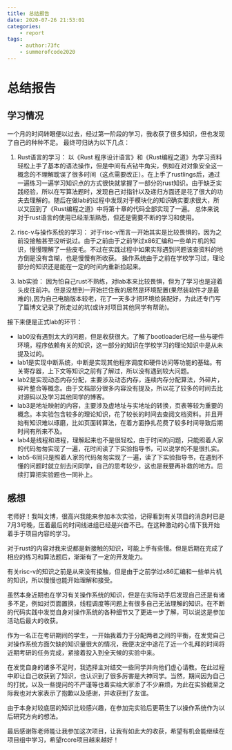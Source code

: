 ```yaml
---
title: 总结报告
date: 2020-07-26 21:53:01
categories:
    - report
tags:
    - author:73fc
    - summerofcode2020
---
```


<!-- more -->
# 总结报告

## 学习情况
一个月的时间转眼便以过去，经过第一阶段的学习，我收获了很多知识，但也发现了自己的种种不足。
最终可归纳为以下几点：

1. Rust语言的学习： 以《Rust 程序设计语言》和《Rust编程之道》为学习资料轻松上手了基本的语法操作，但是中间有点钻牛角尖，例如在对对象安全这一概念的不理解耽误了很多时间（这点需要改正）。在上手了rustlings后，通过一遍练习一遍学习知识点的方式很快就掌握了一部分的rust知识。由于缺乏实践经验，所以在写算法题时，发现自己对指针以及递归方面还是花了很大的功夫去理解的。随后在做lab的过程中发现对于模块化的知识确实要求很大，所以又回到了《Rust编程之道》中将第十章的代码全部实现了一遍。 总体来说对于rust语言的使用已经渐渐熟悉，但还是需要不断的学习和使用。

1. risc-v与操作系统的学习： 对于risc-v而言一开始其实是比较畏惧的，因为之前没接触甚至没听说过。由于之前由于之前学过x86汇编和一些单片机的知识，慢慢理解了一些皮毛。不过在实践过程中如果实际遇到问题该查资料的地方倒是没有含糊，也是慢慢有所收获。 操作系统由于之前在学校学习过，理论部分的知识还是能在一定的时间内重新捡起来。

1. lab实验： 因为怕自己rust不熟练，对lab本来比较畏惧，但为了学习也是迎着头皮往前冲。但是没想到一开始拦住我的居然是环境配置(果然装软件才是最难的),因为自己电脑版本较老，花了一天多才把环境给装配好，为此还专门写了篇博文记录了所走过的坑(或许对项目其他同学有帮助)。

接下来便是正式lab的环节：
* lab0没有遇到太大的问题，但是收获很大。了解了bootloader已经一些与硬件环境，程序依赖有关的知识，这一部分的知识在学校学习的理论知识中是从未提及过的。
* lab1是实现中断系统，中断是实现其他程序调度和硬件访问等功能的基础。有关寄存器，上下文等知识之前有了解过，所以没有遇到较大问题。
* lab2是实现动态内存分配，主要涉及动态内存，连续内存分配算法，外碎片，碎片整合等概念。由于文档部分很多内容没有提及，所以花了较多的时间去比对源码以及学习其他同学的博客。
* lab3是地址映射的内容，主要涉及虚地址与实地址的转换，页表等较为重要的概念。本实验包含较多的理论知识，花了较长的时间去查阅文档资料。并且开始有知识难以琢磨，比如页面转算法，在着方面挣扎花费了较多时间导致后期时间有所来不及。
* lab4是线程和进程，理解起来也不是很轻松，由于时间的问题，只能照着人家的代码匆匆实现了一遍，花时间读了下实验指导书，可以说学的不是很扎实。
* lab5-6同只是照着人家的代码匆匆实现了一遍，读了下实验指导书，在遇到不懂的问题时就立刻去问同学，自己的思考较少，这也是我要再补救的地方。后续打算把实验题也一同补上。


## 感想
老师好！我叫文博，很高兴我能来参加本次实验，记得看到有关项目的消息时已是7月3号晚，压着最后的时间线进组已经是兴奋不已。在这种激动的心情下我开始着手于项目内容的学习。

对于rust的内容对我来说都是新接触的知识，可能上手有些慢。但是后期在完成了相应的练习和算法题后，渐渐有了一定的开发能力。

有关risc-v的知识之前是从来没有接触，但是由于之前学过x86汇编和一些单片机的知识，所以慢慢也能开始理解和接受。

虽然本身近期也在学习有关操作系统的知识，但是在实际动手后发现自己还是有诸多不足，例如对页面置换，线程调度等问题上有很多自己无法理解的知识。在不断的代码实践中发觉自身对操作系统的各种细节又了更进一步了解，可以说这是参加活动后最大的收获。

作为一名正在考研期间的学生，一开始我着力于分配两者之间的平衡，在发觉自己对操作系统方面欠缺的知识量很大的情况，我便决定中途花了近一个礼拜的时间将近期考研的任务完成，紧接着投入到全天候的实验中来。

在发觉自身的诸多不足时，我选择主对结交一些同学并向他们虚心请教。在此过程中即让自己收获到了知识，也认识到了很多厉害是大神同学。当然，期间因为自己的打扰，以及一些提问的不严谨等也着实给大家添了不少麻烦，为此在实验截至之际我也对大家表示了抱歉以及感谢，并收获到了友谊。

由于本身对较底层的知识比较感兴趣，在参加完实验后更萌生了以操作系统作为以后研究方向的想法。

最后感谢陈老师能让我参加这次项目，让我有如此大的收获，希望有机会能继续在项目组中学习，希望rcore项目越来越好！








